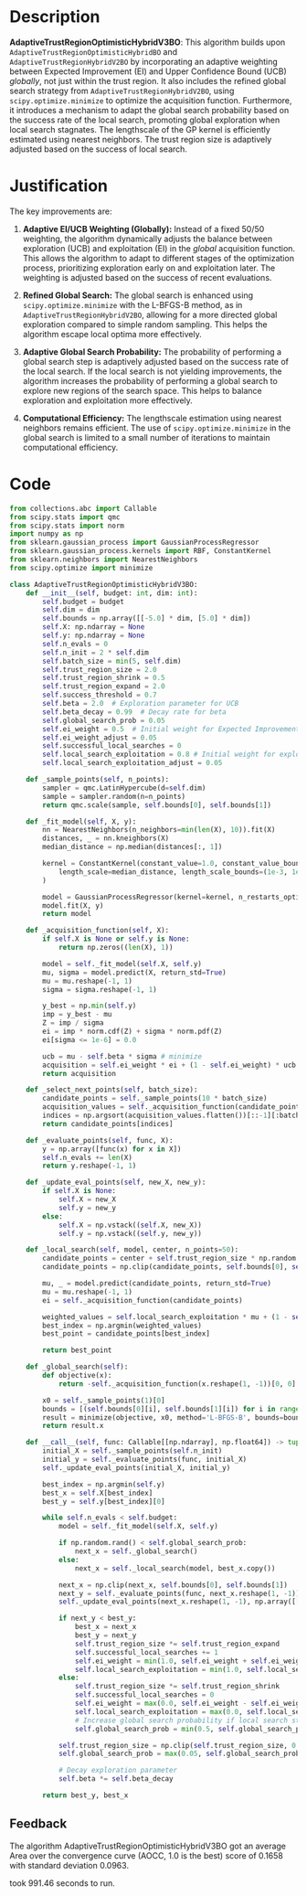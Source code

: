# Description
**AdaptiveTrustRegionOptimisticHybridV3BO**: This algorithm builds upon `AdaptiveTrustRegionOptimisticHybridBO` and `AdaptiveTrustRegionHybridV2BO` by incorporating an adaptive weighting between Expected Improvement (EI) and Upper Confidence Bound (UCB) *globally*, not just within the trust region. It also includes the refined global search strategy from `AdaptiveTrustRegionHybridV2BO`, using `scipy.optimize.minimize` to optimize the acquisition function. Furthermore, it introduces a mechanism to adapt the global search probability based on the success rate of the local search, promoting global exploration when local search stagnates. The lengthscale of the GP kernel is efficiently estimated using nearest neighbors. The trust region size is adaptively adjusted based on the success of local search.

# Justification
The key improvements are:

1.  **Adaptive EI/UCB Weighting (Globally):** Instead of a fixed 50/50 weighting, the algorithm dynamically adjusts the balance between exploration (UCB) and exploitation (EI) in the *global* acquisition function. This allows the algorithm to adapt to different stages of the optimization process, prioritizing exploration early on and exploitation later. The weighting is adjusted based on the success of recent evaluations.

2.  **Refined Global Search:** The global search is enhanced using `scipy.optimize.minimize` with the L-BFGS-B method, as in `AdaptiveTrustRegionHybridV2BO`, allowing for a more directed global exploration compared to simple random sampling. This helps the algorithm escape local optima more effectively.

3.  **Adaptive Global Search Probability:** The probability of performing a global search step is adaptively adjusted based on the success rate of the local search. If the local search is not yielding improvements, the algorithm increases the probability of performing a global search to explore new regions of the search space. This helps to balance exploration and exploitation more effectively.

4.  **Computational Efficiency:** The lengthscale estimation using nearest neighbors remains efficient. The use of `scipy.optimize.minimize` in the global search is limited to a small number of iterations to maintain computational efficiency.

# Code
```python
from collections.abc import Callable
from scipy.stats import qmc
from scipy.stats import norm
import numpy as np
from sklearn.gaussian_process import GaussianProcessRegressor
from sklearn.gaussian_process.kernels import RBF, ConstantKernel
from sklearn.neighbors import NearestNeighbors
from scipy.optimize import minimize

class AdaptiveTrustRegionOptimisticHybridV3BO:
    def __init__(self, budget: int, dim: int):
        self.budget = budget
        self.dim = dim
        self.bounds = np.array([[-5.0] * dim, [5.0] * dim])
        self.X: np.ndarray = None
        self.y: np.ndarray = None
        self.n_evals = 0
        self.n_init = 2 * self.dim
        self.batch_size = min(5, self.dim)
        self.trust_region_size = 2.0
        self.trust_region_shrink = 0.5
        self.trust_region_expand = 2.0
        self.success_threshold = 0.7
        self.beta = 2.0  # Exploration parameter for UCB
        self.beta_decay = 0.99  # Decay rate for beta
        self.global_search_prob = 0.05
        self.ei_weight = 0.5  # Initial weight for Expected Improvement
        self.ei_weight_adjust = 0.05
        self.successful_local_searches = 0
        self.local_search_exploitation = 0.8 # Initial weight for exploitation in local search
        self.local_search_exploitation_adjust = 0.05

    def _sample_points(self, n_points):
        sampler = qmc.LatinHypercube(d=self.dim)
        sample = sampler.random(n=n_points)
        return qmc.scale(sample, self.bounds[0], self.bounds[1])

    def _fit_model(self, X, y):
        nn = NearestNeighbors(n_neighbors=min(len(X), 10)).fit(X)
        distances, _ = nn.kneighbors(X)
        median_distance = np.median(distances[:, 1])

        kernel = ConstantKernel(constant_value=1.0, constant_value_bounds=(1e-3, 1e3)) * RBF(
            length_scale=median_distance, length_scale_bounds=(1e-3, 1e3)
        )

        model = GaussianProcessRegressor(kernel=kernel, n_restarts_optimizer=0, alpha=1e-6)
        model.fit(X, y)
        return model

    def _acquisition_function(self, X):
        if self.X is None or self.y is None:
            return np.zeros((len(X), 1))

        model = self._fit_model(self.X, self.y)
        mu, sigma = model.predict(X, return_std=True)
        mu = mu.reshape(-1, 1)
        sigma = sigma.reshape(-1, 1)

        y_best = np.min(self.y)
        imp = y_best - mu
        Z = imp / sigma
        ei = imp * norm.cdf(Z) + sigma * norm.pdf(Z)
        ei[sigma <= 1e-6] = 0.0

        ucb = mu - self.beta * sigma # minimize
        acquisition = self.ei_weight * ei + (1 - self.ei_weight) * ucb
        return acquisition

    def _select_next_points(self, batch_size):
        candidate_points = self._sample_points(10 * batch_size)
        acquisition_values = self._acquisition_function(candidate_points)
        indices = np.argsort(acquisition_values.flatten())[::-1][:batch_size]
        return candidate_points[indices]

    def _evaluate_points(self, func, X):
        y = np.array([func(x) for x in X])
        self.n_evals += len(X)
        return y.reshape(-1, 1)

    def _update_eval_points(self, new_X, new_y):
        if self.X is None:
            self.X = new_X
            self.y = new_y
        else:
            self.X = np.vstack((self.X, new_X))
            self.y = np.vstack((self.y, new_y))

    def _local_search(self, model, center, n_points=50):
        candidate_points = center + self.trust_region_size * np.random.uniform(-1, 1, size=(n_points, self.dim))
        candidate_points = np.clip(candidate_points, self.bounds[0], self.bounds[1])

        mu, _ = model.predict(candidate_points, return_std=True)
        mu = mu.reshape(-1, 1)
        ei = self._acquisition_function(candidate_points)

        weighted_values = self.local_search_exploitation * mu + (1 - self.local_search_exploitation) * (-ei)
        best_index = np.argmin(weighted_values)
        best_point = candidate_points[best_index]

        return best_point

    def _global_search(self):
        def objective(x):
            return -self._acquisition_function(x.reshape(1, -1))[0, 0]

        x0 = self._sample_points(1)[0]
        bounds = [(self.bounds[0][i], self.bounds[1][i]) for i in range(self.dim)]
        result = minimize(objective, x0, method='L-BFGS-B', bounds=bounds, options={'maxiter': 5})
        return result.x

    def __call__(self, func: Callable[[np.ndarray], np.float64]) -> tuple[np.float64, np.array]:
        initial_X = self._sample_points(self.n_init)
        initial_y = self._evaluate_points(func, initial_X)
        self._update_eval_points(initial_X, initial_y)

        best_index = np.argmin(self.y)
        best_x = self.X[best_index]
        best_y = self.y[best_index][0]

        while self.n_evals < self.budget:
            model = self._fit_model(self.X, self.y)

            if np.random.rand() < self.global_search_prob:
                next_x = self._global_search()
            else:
                next_x = self._local_search(model, best_x.copy())

            next_x = np.clip(next_x, self.bounds[0], self.bounds[1])
            next_y = self._evaluate_points(func, next_x.reshape(1, -1))[0, 0]
            self._update_eval_points(next_x.reshape(1, -1), np.array([[next_y]]))

            if next_y < best_y:
                best_x = next_x
                best_y = next_y
                self.trust_region_size *= self.trust_region_expand
                self.successful_local_searches += 1
                self.ei_weight = min(1.0, self.ei_weight + self.ei_weight_adjust)
                self.local_search_exploitation = min(1.0, self.local_search_exploitation + self.local_search_exploitation_adjust)
            else:
                self.trust_region_size *= self.trust_region_shrink
                self.successful_local_searches = 0
                self.ei_weight = max(0.0, self.ei_weight - self.ei_weight_adjust)
                self.local_search_exploitation = max(0.0, self.local_search_exploitation - self.local_search_exploitation_adjust)
                # Increase global search probability if local search stagnates
                self.global_search_prob = min(0.5, self.global_search_prob + 0.02)

            self.trust_region_size = np.clip(self.trust_region_size, 0.1, 5.0)
            self.global_search_prob = max(0.05, self.global_search_prob - 0.01) # Decay global search prob

            # Decay exploration parameter
            self.beta *= self.beta_decay

        return best_y, best_x
```
## Feedback
 The algorithm AdaptiveTrustRegionOptimisticHybridV3BO got an average Area over the convergence curve (AOCC, 1.0 is the best) score of 0.1658 with standard deviation 0.0963.

took 991.46 seconds to run.